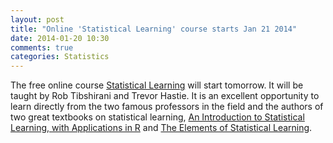 ```yaml
---
layout: post
title: "Online 'Statistical Learning' course starts Jan 21 2014"
date: 2014-01-20 10:30
comments: true
categories: Statistics
---
```


The free online course [Statistical Learning](https://class.stanford.edu/courses/HumanitiesScience/StatLearning/Winter2014/about) will start tomorrow. It will be taught by Rob Tibshirani and Trevor Hastie. It is an excellent opportunity to learn directly from the two famous professors in the field and the authors of two great textbooks on statistical learning, [An Introduction to Statistical Learning, with Applications in R](http://www-bcf.usc.edu/~gareth/ISL/) and [The Elements of Statistical Learning](http://statweb.stanford.edu/~tibs/ElemStatLearn/).

